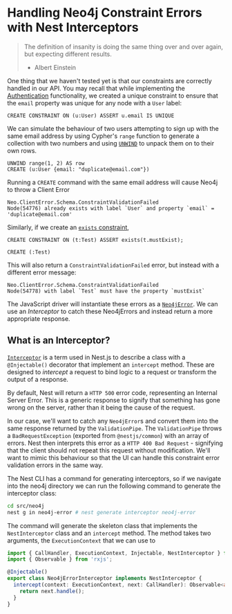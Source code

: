 # Handling Neo4j Constraint Errors with Nest Interceptors

> The definition of insanity is doing the same thing over and over again, but expecting different results.
> - Albert Einstein

One thing that we haven't tested yet is that our constraints are correctly handled in our API.  You may recall that while implementing the [Authentication](04-authentication.md) functionality, we created a unique constraint to ensure that the `email` property was unique for any node with a `User` label:

```cypher
CREATE CONSTRAINT ON (u:User) ASSERT u.email IS UNIQUE
```

We can simulate the behaviour of two users attempting to sign up with the same email address by using Cypher's `range` function to generate a collection with two numbers and using [`UNWIND`](https://neo4j.com/docs/cypher-manual/current/clauses/unwind/) to unpack them on to their own rows.

```cypher
UNWIND range(1, 2) AS row
CREATE (u:User {email: "duplicate@email.com"})
```

Running a `CREATE` command with the same email address will cause Neo4j to throw a Client Error

```
Neo.ClientError.Schema.ConstraintValidationFailed
Node(54776) already exists with label `User` and property `email` = 'duplicate@email.com'
```

Similarly, if we create an [`exists` constraint](https://neo4j.com/docs/cypher-manual/current/administration/constraints/#administration-constraints-prop-exist-nodes),

```cypher
CREATE CONSTRAINT ON (t:Test) ASSERT exists(t.mustExist);

CREATE (:Test)
```

This will also return a `ConstraintValidationFailed` error, but instead with a different error message:

```
Neo.ClientError.Schema.ConstraintValidationFailed
Node(54778) with label `Test` must have the property `mustExist`
```



The JavaScript driver will instantiate these errors as a [`Neo4jError`](https://github.com/neo4j/neo4j-javascript-driver/blob/4.1/src/error.js).  We can use an _Interceptor_ to catch these Neo4jErrors and instead return a more appropriate response.


## What is an Interceptor?

[`Interceptor`](https://docs.nestjs.com/interceptors) is a term used in Nest.js to describe a class with a `@Injectable()` decorator that implement an `intercept` method.  These are designed to _intercept_ a request to bind logic to a request or transform the output of a response.

By default, Nest will return a  `HTTP 500` error code, representing an Internal Server Error.  This is a generic response to signify that something has gone wrong on the server, rather than it being the cause of the request.

In our case, we'll want to catch any `Neo4jError`s and convert them into the same response returned by the `ValidationPipe`.  The `ValidationPipe` throws a `BadRequestException` (exported from `@nestjs/common`) with an array of errors.  Nest then interprets this error as a `HTTP 400 Bad Request` - signifying that the client should not repeat this request without modification.  We'll want to mimic this behaviour so that the UI can handle this constraint error  validation errors in the same way.

The Nest CLI has a command for generating interceptors, so if we navigate into the neo4j directory we can run the following command to generate the interceptor class:

```sh
cd src/neo4j
nest g in neo4j-error # nest generate interceptor neo4j-error
```

The command will generate the skeleton class that implements the `NestInterceptor` class and an `intercept` method.  The method takes two arguments, the `ExecutionContext` that we can use to

```ts
import { CallHandler, ExecutionContext, Injectable, NestInterceptor } from '@nestjs/common';
import { Observable } from 'rxjs';

@Injectable()
export class Neo4jErrorInterceptor implements NestInterceptor {
  intercept(context: ExecutionContext, next: CallHandler): Observable<any> {
    return next.handle();
  }
}

```